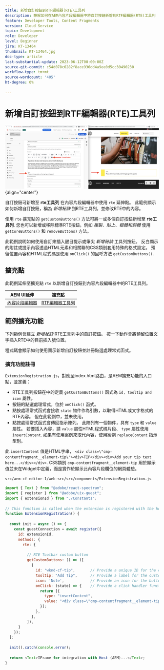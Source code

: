 ```yaml
---
title: 新增自訂按鈕到RTF編輯器(RTE)工具列
description: 瞭解如何在AEM內容片段編輯器中將自訂按鈕新增到RTF編輯器(RTE)工具列
feature: Developer Tools, Content Fragments
version: Cloud Service
topic: Development
role: Developer
level: Beginner
jira: KT-13464
thumbnail: KT-13464.jpg
doc-type: article
last-substantial-update: 2023-06-12T00:00:00Z
source-git-commit: c54d078c6282f8ace936dd4a9ee0d5cc39490230
workflow-type: tm+mt
source-wordcount: '405'
ht-degree: 0%

---
```



# 新增自訂按鈕到RTF編輯器(RTE)工具列

![內容片段編輯器工具列擴充功能範例](./assets/rte-toolbar/hero.png){align="center"}

自訂按鈕可新增至 **rte工具列** 在內容片段編輯器中使用 `rte` 延伸點。 此範例顯示如何新增自訂按鈕，稱為 _新增秘訣_ 到RTE工具列，並修改RTE中的內容。

使用 `rte` 擴充點的 `getCustomButtons()` 方法可將一或多個自訂按鈕新增至 **rte工具列**. 您也可以新增或移除標準RTE按鈕，例如 _複製、貼上、粗體和斜體_ 使用 `getCoreButtons()` 和 `removeButtons)` 方法。

此範例說明如何使用自訂來插入醒目提示或筆尖 _新增秘訣_ 工具列按鈕。 反白顯示的附註或提示內容透過HTML元素和相關聯的CSS類別套用特殊的格式設定。 預留位置內容和HTML程式碼是使用 `onClick()` 的回呼方法 `getCustomButtons()`.

## 擴充點

此範例延伸至擴充點 `rte` 以新增自訂按鈕到內容片段編輯器中的RTE工具列。

| AEM UI延伸 | 擴充點 |
| ------------------------ | --------------------- | 
| [內容片段編輯器](https://developer.adobe.com/uix/docs/services/aem-cf-editor/) | [RTF編輯器工具列](https://developer.adobe.com/uix/docs/services/aem-cf-editor/api/rte-toolbar/) |

## 範例擴充功能

下列範例會建立 _新增秘訣_ RTE工具列中的自訂按鈕。 按一下動作會將預留位置文字插入RTE中的目前插入號位置。

程式碼會顯示如何使用圖示新增自訂按鈕並註冊點選處理常式函式。

### 擴充功能註冊

`ExtensionRegistration.js`，對應至index.html路由，是AEM擴充功能的入口點，並定義：

+ RTE工具列按鈕在中的定義 `getCustomButtons()` 函式為 `id, tooltip and icon` 屬性。
+ 按鈕的點選處理常式，位於 `onClick()` 函式。
+ 點按處理常式函式會接收 `state` 物件作為引數，以取得HTML或文字格式的RTE內容。 但在此範例中，並未使用。
+ 點按處理常式函式會傳回指示陣列。 此陣列有一個物件，具有 `type` 和 `value` 屬性。 若要插入內容，請 `value` 屬性HTML程式碼片段、 `type` 屬性使用 `insertContent`. 如果有使用案例來取代內容，使用案例 `replaceContent` 指示型別。

此 `insertContent` 值是HTML字串， `<div class=\"cmp-contentfragment__element-tip\"><div>TIP</div><div>Add your tip text here...</div></div>`. CSS類別 `cmp-contentfragment__element-tip` 用於顯示值並未在Widget中定義，而是實作於顯示此內容片段欄位的網頁體驗。


`src/aem-cf-editor-1/web-src/src/components/ExtensionRegistration.js`

```javascript
import { Text } from "@adobe/react-spectrum";
import { register } from "@adobe/uix-guest";
import { extensionId } from "./Constants";

// This function is called when the extension is registered with the host and runs in an iframe in the Content Fragment Editor browser window.
function ExtensionRegistration() {

  const init = async () => {
    const guestConnection = await register({
      id: extensionId,
      methods: {
        rte: {

          // RTE Toolbar custom button
          getCustomButtons: () => ([
            {
              id: "wknd-cf-tip",       // Provide a unique ID for the custom button
              tooltip: "Add Tip",      // Provide a label for the custom button
              icon: 'Note',            // Provide an icon for the button (see https://spectrum.adobe.com/page/icons/ for a list of available icons)
              onClick: (state) => {    // Provide a click handler function that returns the instructions array with type and value. This example inserts the HTML snippet for TIP content.
                return [{
                  type: "insertContent",
                  value: "<div class=\"cmp-contentfragment__element-tip\"><div>TIP</div><div>Add your tip text here...</div></div>"
                }];
              },
            },
          ]),
      }
    });
  };
  
  init().catch(console.error);

  return <Text>IFrame for integration with Host (AEM)...</Text>;
}
```
